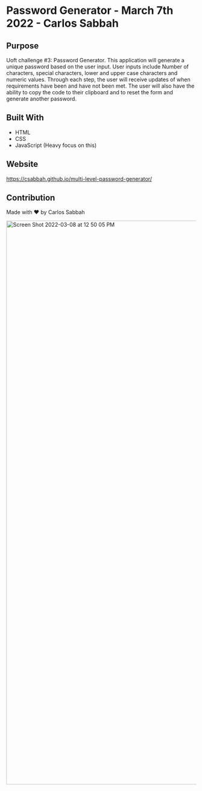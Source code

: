 # Password Generator - March 7th 2022 - Carlos Sabbah

## Purpose

Uoft challenge #3: Password Generator. This application will generate a unique password based on the user input. User inputs include Number of characters, special characters, lower and upper case characters and numeric values. Through each step, the user will receive updates of when requirements have been and have not been met. The user will also have the ability to copy the code to their clipboard and to reset the form and generate another password.  

## Built With

- HTML
- CSS
- JavaScript (Heavy focus on this)

## Website

https://csabbah.github.io/multi-level-password-generator/

## Contribution

Made with ❤️ by Carlos Sabbah

<img width="1492" alt="Screen Shot 2022-03-08 at 12 50 05 PM" src="https://user-images.githubusercontent.com/91699101/157296346-7b2c8ac7-0616-45db-b86d-3db20c922e48.png">



